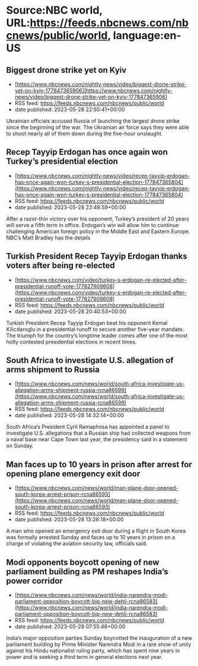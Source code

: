 # Source:NBC world, URL:https://feeds.nbcnews.com/nbcnews/public/world, language:en-US

## Biggest drone strike yet on Kyiv
 - [https://www.nbcnews.com/nightly-news/video/biggest-drone-strike-yet-on-kyiv-177847365906](https://www.nbcnews.com/nightly-news/video/biggest-drone-strike-yet-on-kyiv-177847365906)
 - RSS feed: https://feeds.nbcnews.com/nbcnews/public/world
 - date published: 2023-05-28 22:50:41+00:00

Ukrainian officials accused Russia of launching the largest drone strike since the beginning of the war. The Ukrainian air force says they were able to shoot nearly all of them down during the five-hour onslaught.

## Recep Tayyip Erdogan has once again won Turkey’s presidential election
 - [https://www.nbcnews.com/nightly-news/video/recep-tayyip-erdogan-has-once-again-won-turkey-s-presidential-election-177847365804](https://www.nbcnews.com/nightly-news/video/recep-tayyip-erdogan-has-once-again-won-turkey-s-presidential-election-177847365804)
 - RSS feed: https://feeds.nbcnews.com/nbcnews/public/world
 - date published: 2023-05-28 22:48:59+00:00

After a razor-thin victory over his opponent, Turkey’s president of 20 years will serve a fifth term in office. Erdogan’s win will allow him to continue challenging American foreign policy in the Middle East and Eastern Europe. NBC’s Matt Bradley has the details

## Turkish President Recep Tayyip Erdogan thanks voters after being re-elected
 - [https://www.nbcnews.com/video/turkey-s-erdogan-re-elected-after-presidential-runoff-vote-177827909608](https://www.nbcnews.com/video/turkey-s-erdogan-re-elected-after-presidential-runoff-vote-177827909608)
 - RSS feed: https://feeds.nbcnews.com/nbcnews/public/world
 - date published: 2023-05-28 20:40:53+00:00

Turkish President Recep Tayyip Erdogan beat his opponent Kemal Kilicdaroglu in a presidential runoff to secure another five-year mandate. The triumph for the country’s longtime leader comes after one of the most hotly contested presidential elections in recent times.

## South Africa to investigate U.S. allegation of arms shipment to Russia
 - [https://www.nbcnews.com/news/world/south-africa-investigate-us-allegation-arms-shipment-russia-rcna86599](https://www.nbcnews.com/news/world/south-africa-investigate-us-allegation-arms-shipment-russia-rcna86599)
 - RSS feed: https://feeds.nbcnews.com/nbcnews/public/world
 - date published: 2023-05-28 14:32:14+00:00

South Africa’s President Cyril Ramaphosa has appointed a panel to investigate U.S. allegations that a Russian ship had collected weapons from a naval base near Cape Town last year, the presidency said in a statement on Sunday.

## Man faces up to 10 years in prison after arrest for opening plane emergency exit door
 - [https://www.nbcnews.com/news/world/man-plane-door-opened-south-korea-arrest-prison-rcna86593](https://www.nbcnews.com/news/world/man-plane-door-opened-south-korea-arrest-prison-rcna86593)
 - RSS feed: https://feeds.nbcnews.com/nbcnews/public/world
 - date published: 2023-05-28 13:26:18+00:00

A man who opened an emergency exit door during a flight in South Korea was formally arrested Sunday and faces up to 10 years in prison on a charge of violating the aviation security law, officials said.

## Modi opponents boycott opening of new parliament building as PM reshapes India’s power corridor
 - [https://www.nbcnews.com/news/world/india-narendra-modi-parliament-opposition-boycott-bjp-new-dehli-rcna86583](https://www.nbcnews.com/news/world/india-narendra-modi-parliament-opposition-boycott-bjp-new-dehli-rcna86583)
 - RSS feed: https://feeds.nbcnews.com/nbcnews/public/world
 - date published: 2023-05-28 07:55:48+00:00

India’s major opposition parties Sunday boycotted the inauguration of a new parliament building by Prime Minister Narendra Modi in a rare show of unity against his Hindu nationalist ruling party, which has spent nine years in power and is seeking a third term in general elections next year.


